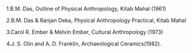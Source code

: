 
1.B.M. Das, Outline of Physical Anthropology, Kitab Mahal (1961)

2.B.M. Das & Ranjan Deka, Physical Anthropology Practical, Kitab Mahal

3.Carol R. Ember & Melvin Ember, Cultural Anthropology (1973)

4.J. S. Olin and A. D. Franklin, Archaeological Ceramics(1982).
